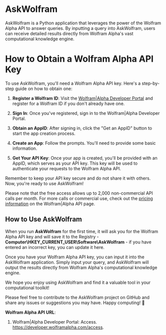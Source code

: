 # AskWolfram

AskWolfram is a Python application that leverages the power of the Wolfram Alpha API to answer queries. By inputting a query into AskWolfram, users can receive detailed results directly from Wolfram Alpha's vast computational knowledge engine.

# How to Obtain a Wolfram Alpha API Key

To use AskWolfram, you'll need a Wolfram Alpha API key. Here's a step-by-step guide on how to obtain one:

1. **Register a Wolfram ID**: Visit the [Wolfram|Alpha Developer Portal](^2^) and register for a Wolfram ID if you don't already have one.

2. **Sign In**: Once you've registered, sign in to the Wolfram|Alpha Developer Portal.

3. **Obtain an AppID**: After signing in, click the "Get an AppID" button to start the app creation process. 

4. **Create an App**: Follow the prompts. You'll need to provide some basic information.

5. **Get Your API Key**: Once your app is created, you'll be provided with an AppID, which serves as your API key. This key will be used to authenticate your requests to the Wolfram Alpha API.

Remember to keep your API key secure and do not share it with others. Now, you're ready to use AskWolfram!

Please note that the free access allows up to 2,000 non-commercial API calls per month. For more calls or commercial use, check out the [pricing information](^1^) on the Wolfram|Alpha API page.

## How to Use AskWolfram

When you run **AskWolfram** for the first time, it will ask you for the Wolfram Alpha API key and will save it to the Registry - **Computer\HKEY_CURRENT_USER\Software\AskWolfram** - if you have entered an incorrect key, you can update it here.

Once you have your Wolfram Alpha API key, you can input it into the AskWolfram application. Simply input your query, and AskWolfram will output the results directly from Wolfram Alpha's computational knowledge engine.

We hope you enjoy using AskWolfram and find it a valuable tool in your computational toolkit!

Please feel free to contribute to the AskWolfram project on GitHub and share any issues or suggestions you may have. Happy computing! 🚀

**Wolfram Alpha API URL**:
1. Wolfram|Alpha Developer Portal: Access. https://developer.wolframalpha.com/access.

